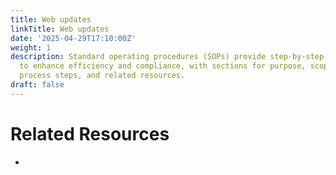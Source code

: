 ```yaml
---
title: Web updates
linkTitle: Web updates
date: '2025-04-29T17:10:00Z'
weight: 1
description: Standard operating procedures (SOPs) provide step-by-step instructions
  to enhance efficiency and compliance, with sections for purpose, scope, definitions,
  process steps, and related resources.
draft: false
---
```



<!-- Unsupported block type: callout -->

<!-- Unsupported block type: column_list -->

# Related Resources

- 